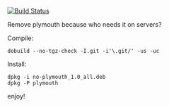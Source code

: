 [![Build Status](https://api.travis-ci.org/renard/no-plymouth.svg)](https://api.travis-ci.org/renard/no-plymouth)


Remove plymouth because who needs it on servers?

Compile:

	debuild --no-tgz-check -I.git -i'\.git/' -us -uc

Install:

	dpkg -i no-plymouth_1.0_all.deb
	dpkg -P plymouth

enjoy!
